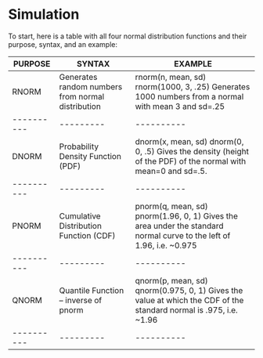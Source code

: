 Simulation
=================

To start, here is a table with all four normal distribution functions and their purpose, syntax, and an example:


| PURPOSE  |  SYNTAX |  EXAMPLE |  
|----------|---------|----------|
|RNORM	   |Generates random numbers from normal distribution	|rnorm(n, mean, sd)	rnorm(1000, 3, .25) Generates 1000 numbers from a normal with mean 3 and sd=.25 |
|----------|---------|----------|
|DNORM	   |Probability Density Function (PDF)	|dnorm(x, mean, sd)	dnorm(0, 0, .5) Gives the density (height of the PDF) of the normal with mean=0 and sd=.5. |
|----------|---------|----------|
|PNORM	   |Cumulative Distribution Function (CDF)	|pnorm(q, mean, sd)	pnorm(1.96, 0, 1) Gives the area under the standard normal curve to the left of 1.96, i.e. ~0.975 |
|----------|---------|----------|
|QNORM	   |Quantile Function – inverse of pnorm	|qnorm(p, mean, sd)	qnorm(0.975, 0, 1) Gives the value at which the CDF of the standard normal is .975, i.e. ~1.96 |
|----------|---------|----------|
